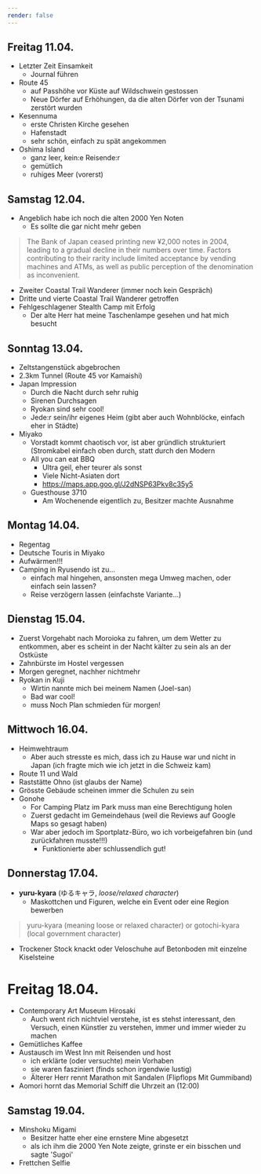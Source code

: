 ```yaml
---
render: false
---
```




## Freitag 11.04.

- Letzter Zeit Einsamkeit
	- Journal führen
- Route 45
	- auf Passhöhe vor Küste auf Wildschwein gestossen
	- Neue Dörfer auf Erhöhungen, da die alten Dörfer von der Tsunami zerstört wurden 
- Kesennuma
	- erste Christen Kirche gesehen
	- Hafenstadt
	- sehr schön, einfach zu spät angekommen
- Oshima Island
	- ganz leer, kein:e Reisende:r
	- gemütlich
	- ruhiges Meer (vorerst)

## Samstag 12.04.

- Angeblich habe ich noch die alten 2000 Yen Noten
	- Es sollte die gar nicht mehr geben
> The Bank of Japan ceased printing new ¥2,000 notes in 2004, leading to a gradual decline in their numbers over time. Factors contributing to their rarity include limited acceptance by vending machines and ATMs, as well as public perception of the denomination as inconvenient.

- Zweiter Coastal Trail Wanderer (immer noch kein Gespräch)
- Dritte und vierte Coastal Trail Wanderer getroffen
- Fehlgeschlagener Stealth Camp mit Erfolg
	- Der alte Herr hat meine Taschenlampe gesehen und hat mich besucht

## Sonntag 13.04.

- Zeltstangenstück abgebrochen
- 2.3km Tunnel (Route 45 vor Kamaishi)
- Japan Impression
	- Durch die Nacht durch sehr ruhig
	- Sirenen Durchsagen
	- Ryokan sind sehr cool!
	- Jede:r sein/ihr eigenes Heim (gibt aber auch Wohnblöcke, einfach eher in Städte)
- Miyako
	- Vorstadt kommt chaotisch vor, ist aber gründlich strukturiert (Stromkabel einfach oben durch, statt durch den Modern
	- All you can eat BBQ
		- Ultra geil, eher teurer als sonst
		- Viele Nicht-Asiaten dort
		- https://maps.app.goo.gl/J2dNSP63Pkv8c35y5
	- Guesthouse 3710
		- Am Wochenende eigentlich zu, Besitzer machte Ausnahme

## Montag 14.04.

- Regentag
- Deutsche Touris in Miyako
- Aufwärmen!!!
- Camping in Ryusendo ist zu...
	- einfach mal hingehen, ansonsten mega Umweg machen, oder einfach sein lassen?
	- Reise verzögern lassen (einfachste Variante...)

## Dienstag 15.04.

- Zuerst Vorgehabt nach Moroioka zu fahren, um dem Wetter zu entkommen, aber es scheint in der Nacht kälter zu sein als an der Ostküste
- Zahnbürste im Hostel vergessen
- Morgen geregnet, nachher nichtmehr
- Ryokan in Kuji
	- Wirtin nannte mich bei meinem Namen (Joel-san)
	- Bad war cool!
	- muss Noch Plan schmieden für morgen!

## Mittwoch 16.04.

- Heimwehtraum
	- Aber auch stresste es mich, dass ich zu Hause war und nicht in Japan (ich fragte mich wie ich jetzt in die Schweiz kam)
- Route 11 und Wald
- Raststätte Ohno (ist glaubs der Name)
- Grösste Gebäude scheinen immer die Schulen zu sein
- Gonohe
	- For Camping Platz im Park muss man eine Berechtigung holen
	- Zuerst gedacht im Gemeindehaus (weil die Reviews auf Google Maps so gesagt haben)
	- War aber jedoch im Sportplatz-Büro,  wo ich vorbeigefahren bin (und zurückfahren musste!!!)
		- Funktionierte aber schlussendlich gut!

## Donnerstag 17.04.
- **yuru-kyara** (ゆるキャラ, *loose/relaxed character*)
	- Maskottchen und Figuren, welche ein Event oder eine Region bewerben
> yuru-kyara (meaning loose or relaxed character) or gotochi-kyara (local government character)
- Trockener Stock knackt oder Veloschuhe auf Betonboden mit einzelne Kiselsteine

# Freitag 18.04.
- Contemporary Art Museum Hirosaki
	- Auch went rich nichtviel verstehe, ist es stehst interessant, den Versuch, einen Künstler zu verstehen, immer und immer wieder zu machen
- Gemütliches Kaffee
- Austausch im West Inn mit Reisenden und host
	- ich erklärte (oder versuchte) mein Vorhaben
	- sie waren fasziniert (finds schon irgendwie lustig)
	- Älterer Herr rennt Marathon mit Sandalen (Flipflops Mit Gummiband)
- Aomori hornt das Memorial Schiff die Uhrzeit an (12:00)

## Samstag 19.04.
- Minshoku Migami
	- Besitzer hatte eher eine ernstere Mine abgesetzt
	- als ich ihm die 2000 Yen Note zeigte, grinste er ein bisschen und sagte 'Sugoi'
- Frettchen Selfie
